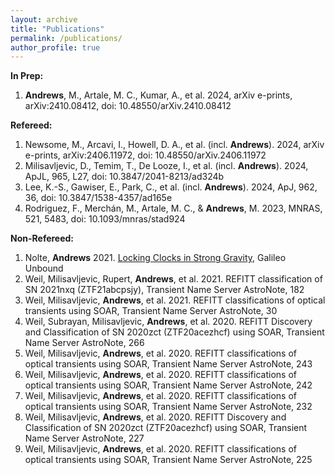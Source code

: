 ```yaml
---
layout: archive
title: "Publications"
permalink: /publications/
author_profile: true
---
```


<b>In Prep:</b>
<ol>
  <li><b>Andrews</b>, M., Artale, M. C., Kumar, A., et al. 2024, arXiv e-prints, arXiv:2410.08412, doi: 10.48550/arXiv.2410.08412
</ol>

<b>Refereed:</b>
<ol>
  <li>Newsome, M., Arcavi, I., Howell, D. A., et al. (incl. <b>Andrews</b>). 2024, arXiv e-prints, arXiv:2406.11972, doi: 10.48550/arXiv.2406.11972
  <li> Milisavljevic, D., Temim, T., De Looze, I., et al. (incl. <b>Andrews</b>). 2024, ApJL, 965, L27, doi: 10.3847/2041-8213/ad324b
  <li>Lee, K.-S., Gawiser, E., Park, C., et al. (incl. <b>Andrews</b>). 2024, ApJ, 962, 36, doi: 10.3847/1538-4357/ad165e</li>
  <li>Rodriguez, F., Merchán, M., Artale, M. C., &  <b>Andrews</b>, M. 2023, MNRAS, 521, 5483, doi: 10.1093/mnras/stad924</li>
</ol>


<b>Non-Refereed:</b>
<ol>
  <li>Nolte, <b>Andrews</b> 2021. <a href="https://galileo-unbound.blog/2021/05/16/locking-clocks-in-strong-gravity/">Locking Clocks in Strong Gravity</a>, Galileo Unbound</li>
  <li>Weil, Milisavljevic, Rupert, <b>Andrews</b>, et al. 2021. REFITT classification of SN 2021nxq (ZTF21abcpsjy), Transient Name Server AstroNote, 182</li>
  <li>Weil, Milisavljevic, <b>Andrews</b>, et al. 2021. REFITT classifications of optical transients using SOAR, Transient Name Server AstroNote, 30</li>
  <li>Weil, Subrayan, Milisavljevic, <b>Andrews</b>, et al. 2020. REFITT Discovery and Classification of SN 2020zct (ZTF20acezhcf) using SOAR, Transient Name Server AstroNote, 266</li>
  <li>Weil, Milisavljevic, <b>Andrews</b>, et al. 2020. REFITT classifications of optical transients using SOAR, Transient Name Server AstroNote, 243</li>
  <li>Weil, Milisavljevic, <b>Andrews</b>, et al. 2020. REFITT classifications of optical transients using SOAR, Transient Name Server AstroNote, 242</li>
  <li>Weil, Milisavljevic, <b>Andrews</b>, et al. 2020. REFITT classifications of optical transients using SOAR, Transient Name Server AstroNote, 232</li>
  <li>Weil, Milisavljevic, <b>Andrews</b>, et al. 2020. REFITT Discovery and Classification of SN 2020zct (ZTF20acezhcf) using SOAR, Transient Name Server AstroNote, 227</li>
  <li>Weil, Milisavljevic, <b>Andrews</b>, et al. 2020. REFITT classifications of optical transients using SOAR, Transient Name Server AstroNote, 225 </li>
</ol>
